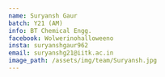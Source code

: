 ```yaml
---
name: Suryansh Gaur
batch: Y21 (AM)
info: BT Chemical Engg.
facebook: Wolwerinohalloweeno
insta: suryanshgaur962
email: suryanshg21@iitk.ac.in
image_path: /assets/img/team/Suryansh.jpg
---
```

